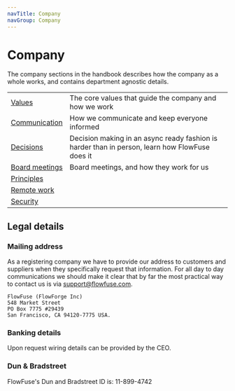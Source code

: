```yaml
---
navTitle: Company
navGroup: Company
---
```


# Company

The company sections in the handbook describes how the company as a whole works,
and contains department agnostic details.

| | |
|-|-|
| [Values](/handbook/company/values/) | The core values that guide the company and how we work |
| [Communication](/handbook/company/communication/) | How we communicate and keep everyone informed |
| [Decisions](/handbook/company/decisions/) | Decision making in an async ready fashion is harder than in person, learn how FlowFuse does it |
| [Board meetings](/handbook/company/board/) | Board meetings, and how they work for us |
| [Principles](./principles.md) | |
| [Remote work](./remote.md) | |
| [Security](/handbook/company/security/) | |

## Legal details

### Mailing address

As a registering company we have to provide our address to customers and suppliers when they specifically request that information. For all day to day communications we should make it clear that by far the most practical way to contact us is via support@flowfuse.com.

```
FlowFuse (FlowForge Inc)
548 Market Street
PO Box 7775 #29439
San Francisco, CA 94120-7775 USA.
```

### Banking details

Upon request wiring details can be provided by the CEO.

### Dun & Bradstreet

FlowFuse's Dun and Bradstreet ID is: 11-899-4742

